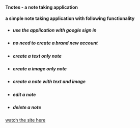#### Tnotes - a note taking application



**a simple note taking application with following functionality**

- ##### use the application  with google sign in
- ##### no need to create a brand new account
- ##### create a text only note
- ##### create a image only note
- ##### create a note with text and image
- ##### edit a note
- ##### delete a note

[watch the site here](https://tnotes.netlify.app/)